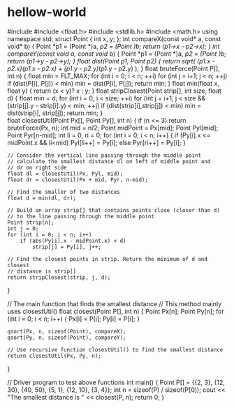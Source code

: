 # hellow-world
#include <iostream> 
#include <float.h> 
#include <stdlib.h> 
#include <math.h> 
using namespace std; 
struct Point 
{ 
int x, y; 
}; 
int compareX(const void* a, const void* b) 
{ 
Point *p1 = (Point *)a, *p2 = (Point *)b; 
return (p1->x - p2->x); 
} 
int compareY(const void* a, const void* b) 
{ 
Point *p1 = (Point *)a, *p2 = (Point *)b; 
return (p1->y - p2->y); 
} 
float dist(Point p1, Point p2) 
{ 
return sqrt( (p1.x - p2.x)*(p1.x - p2.x) + (p1.y - p2.y)*(p1.y - p2.y) ); 
} 
float bruteForce(Point P[], int n) 
{ 
float min = FLT_MAX; 
for (int i = 0; i < n; ++i) 
for (int j = i+1; j < n; ++j) 
if (dist(P[i], P[j]) < min) 
min = dist(P[i], P[j]); 
return min; 
} 
float min(float x, float y) 
{ 
return (x < y)? x : y; 
} 
float stripClosest(Point strip[], int size, float d) 
{ 
float min = d; 
for (int i = 0; i < size; ++i) 
for (int j = i+1; j < size && (strip[j].y - strip[i].y) < min; ++j) 
if (dist(strip[i],strip[j]) < min) 
min = dist(strip[i], strip[j]); 
return min; 
}  
float closestUtil(Point Px[], Point Py[], int n) 
{ 
if (n <= 3) 
return bruteForce(Px, n); 
int mid = n/2; 
Point midPoint = Px[mid]; 
Point Pyl[mid]; 
Point Pyr[n-mid]; 
int li = 0, ri = 0; 
for (int i = 0; i < n; i++) 
{ 
if (Py[i].x <= midPoint.x && li<mid) 
Pyl[li++] = Py[i]; 
else
Pyr[ri++] = Py[i]; 
} 

	// Consider the vertical line passing through the middle point 
	// calculate the smallest distance dl on left of middle point and 
	// dr on right side 
	float dl = closestUtil(Px, Pyl, mid); 
	float dr = closestUtil(Px + mid, Pyr, n-mid); 

	// Find the smaller of two distances 
	float d = min(dl, dr); 

	// Build an array strip[] that contains points close (closer than d) 
	// to the line passing through the middle point 
	Point strip[n]; 
	int j = 0; 
	for (int i = 0; i < n; i++) 
		if (abs(Py[i].x - midPoint.x) < d) 
			strip[j] = Py[i], j++; 

	// Find the closest points in strip. Return the minimum of d and closest 
	// distance is strip[] 
	return stripClosest(strip, j, d); 
} 

// The main function that finds the smallest distance 
// This method mainly uses closestUtil() 
float closest(Point P[], int n) 
{ 
	Point Px[n]; 
	Point Py[n]; 
	for (int i = 0; i < n; i++) 
	{ 
		Px[i] = P[i]; 
		Py[i] = P[i]; 
	} 

	qsort(Px, n, sizeof(Point), compareX); 
	qsort(Py, n, sizeof(Point), compareY); 

	// Use recursive function closestUtil() to find the smallest distance 
	return closestUtil(Px, Py, n); 
} 

// Driver program to test above functions 
int main() 
{ 
	Point P[] = {{2, 3}, {12, 30}, {40, 50}, {5, 1}, {12, 10}, {3, 4}}; 
	int n = sizeof(P) / sizeof(P[0]); 
	cout << "The smallest distance is " << closest(P, n); 
	return 0; 
}

